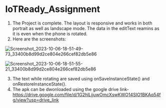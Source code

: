 # IoTReady_Assignment
1. The Project is complete. The layout is responsive and works in both portrait as well as landscape mode. The data in the editText reamins as it is even when the phone is rotated.
2. Here are the screenshots:

![Screenshot_2023-10-06-18-51-49-73_33400b8d99d2ce804e266cef82db5e86](https://github.com/Suneet911/IoTReady_Assignment/assets/102350505/b37d2337-02f4-4568-8f15-1b46b16db143)

![Screenshot_2023-10-06-18-51-55-21_33400b8d99d2ce804e266cef82db5e86](https://github.com/Suneet911/IoTReady_Assignment/assets/102350505/609a3716-801e-4af9-b22d-e202f08383ad)

3. The text while rotating are saved using onSaveInstanceState() and onRestoreInstanceState().
4. The apk can be dwonloaded using the google drive link- https://drive.google.com/file/d/1G2hlLjjuwOmcXswKWO14SIO1BKAq54fg/view?usp=drive_link
